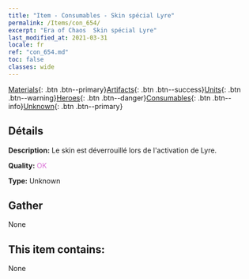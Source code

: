 ```yaml
---
title: "Item - Consumables - Skin spécial Lyre"
permalink: /Items/con_654/
excerpt: "Era of Chaos  Skin spécial Lyre"
last_modified_at: 2021-03-31
locale: fr
ref: "con_654.md"
toc: false
classes: wide
---
```

 [Materials](/fr/Items/){: .btn .btn--primary}[Artifacts](/fr/Items/Artifacts/){: .btn .btn--success}[Units](/fr/Items/Units/){: .btn .btn--warning}[Heroes](/fr/Items/Heroes/){: .btn .btn--danger}[Consumables](/fr/Items/Consumables/){: .btn .btn--info}[Unknown](/fr/Items/Unknown/){: .btn .btn--primary}

## Détails
 **Description:** Le skin est déverrouillé lors de l'activation de Lyre.

 **Quality:** <span style="color: #DA70D6">OK</span>

 **Type:** Unknown

## Gather

  None

## This item contains:

  None

